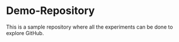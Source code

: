 # Demo-Repository
This is a sample repository where all the experiments can be done to explore GitHub.
